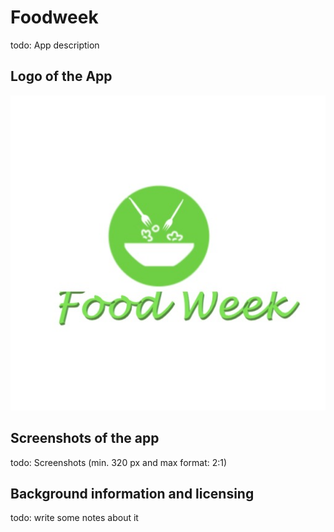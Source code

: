 # Foodweek

todo: App description

## Logo of the App

![foodweek logo](images/logo.jpeg)

## Screenshots of the app

todo: Screenshots (min. 320 px and max format: 2:1)

## Background information and licensing

todo: write some notes about it
